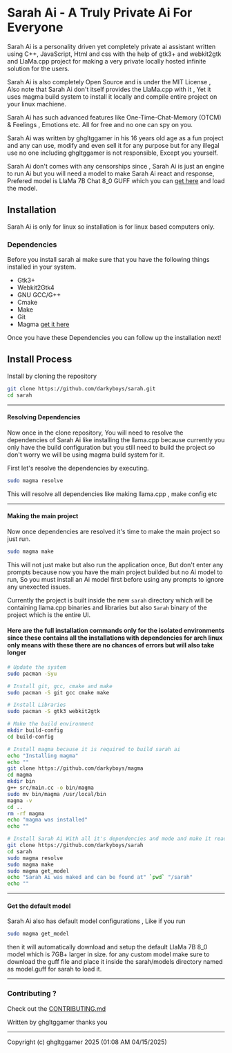 # Sarah Ai - A Truly Private Ai For Everyone
Sarah Ai is a personality driven yet completely private ai assistant written using C++, JavaScript, Html and css with the help of gtk3+ and webkit2gtk and LlaMa.cpp project for making a very private locally hosted infinite solution for the users.

Sarah Ai is also completely Open Source and is under the MIT License , Also note that Sarah Ai don't itself provides the LlaMa.cpp with it , Yet it uses magma build system to install it locally and compile entire project on your linux machiene.

Sarah Ai has such advanced features like One-Time-Chat-Memory (OTCM) & Feelings , Emotions etc. All for free and no one can spy on you.

Sarah Ai was written by ghgltggamer in his 16 years old age as a fun project and any can use, modify and even sell it for any purpose but for any illegal use no one including ghgltggamer is not responsible, Except you yourself.

Sarah Ai don't comes with any censorships since , Sarah Ai is just an engine to run Ai but you will need a model to make Sarah Ai react and response, Prefered model is LlaMa 7B Chat 8_0 GUFF which you can [get here](https://huggingface.co/TheBloke/Llama-2-7B-Chat-GGUF/resolve/main/llama-2-7b-chat.Q8_0.gguf) and load the model.


## Installation
Sarah Ai is only for linux so installation is for linux based computers only.

### Dependencies 
Before you install sarah ai make sure that you have the following things installed in your system.
 - Gtk3+
 - Webkit2Gtk4
 - GNU GCC/G++
 - Cmake 
 - Make
 - Git
 - Magma [get it here](https://github.com/darkyboys/magma)

Once you have these Dependencies you can follow up the installation next!

## Install Process
Install by cloning the repository
```bash
git clone https://github.com/darkyboys/sarah.git
cd sarah
```
---
#### Resolving Dependencies

Now once in the clone repository, You will need to resolve the dependencies of Sarah Ai like installing the llama.cpp because currently you only have the build configuration but you still need to build the project so don't worry we will be using magma build system for it.

First let's resolve the dependencies by executing.
```bash
sudo magma resolve
```
This will resolve all dependencies like making llama.cpp , make config etc

---

#### Making the main project
Now once dependencies are resolved it's time to make the main project so just run.
```bash
sudo magma make
```
This will not just make but also run the application once, But don't enter any prompts because now you have the main project builded but no Ai model to run, So you must install an Ai model first before using any prompts to ignore any unexected issues.

Currently the project is built inside the new `sarah` directory which will be containing llama.cpp binaries and libraries but also `Sarah` binary of the project which is the entire UI.

#### Here are the full installation commands only for the isolated environments since these contains all the installations with dependencies for arch linux only means with these there are no chances of errors but will also take longer
```bash
# Update the system
sudo pacman -Syu

# Install git, gcc, cmake and make
sudo pacman -S git gcc cmake make

# Install Libraries
sudo pacman -S gtk3 webkit2gtk

# Make the build environment
mkdir build-config
cd build-config

# Install magma because it is required to build sarah ai
echo "Installing magma"
echo ""
git clone https://github.com/darkyboys/magma
cd magma
mkdir bin
g++ src/main.cc -o bin/magma
sudo mv bin/magma /usr/local/bin
magma -v
cd ..
rm -rf magma
echo "magma was installed"
echo ""

# Install Sarah Ai With all it's dependencies and mode and make it ready to use
git clone https://github.com/darkyboys/sarah
cd sarah
sudo magma resolve
sudo magma make
sudo magma get_model
echo "Sarah Ai was maked and can be found at" `pwd` "/sarah"
echo ""
```

---

#### Get the default model
Sarah Ai also has default model configurations , Like if you run
```bash
sudo magma get_model
```
then it will automatically download and setup the default LlaMa 7B 8_0 model which is 7GB+ larger in size. for any custom model make sure to download the guff file and place it inside the sarah/models directory named as model.guff for sarah to load it.

--- 

### Contributing ?
Check out the [CONTRIBUTING.md](CONTRIBUTING.md)

Written by ghgltggamer 
thanks you

---

Copyright (c) ghgltggamer 2025 (01:08 AM 04/15/2025)

